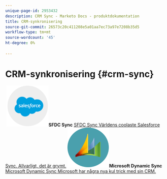 ```yaml
---
unique-page-id: 2953432
description: CRM Sync - Marketo Docs - produktdokumentation
title: CRM-synkronisering
source-git-commit: 26573c20c411208e5a01aa7ec73a97e7208b35d5
workflow-type: tm+mt
source-wordcount: '45'
ht-degree: 0%

---
```



# CRM-synkronisering {#crm-sync}

**&#x200B; ![SFDC Sync](assets/sfdc.png)SFDC Sync** [SFDC Sync Världens coolaste Salesforce Sync. Allvarligt, det är grymt.](https://docs.marketo.com/display/DOCS/Salesforce+Sync)     **&#x200B; ![Microsoft Dynamic Sync](assets/dynamics.png)Microsoft Dynamic Sync** [Microsoft Dynamic Sync Microsoft har några nya kul trick med sin CRM.](https://docs.marketo.com/display/DOCS/Microsoft+Dynamics+Sync)
